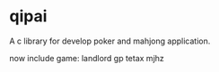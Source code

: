qipai
=====

A c library for develop poker and mahjong application.

now include game:
landlord
gp
tetax
mjhz
